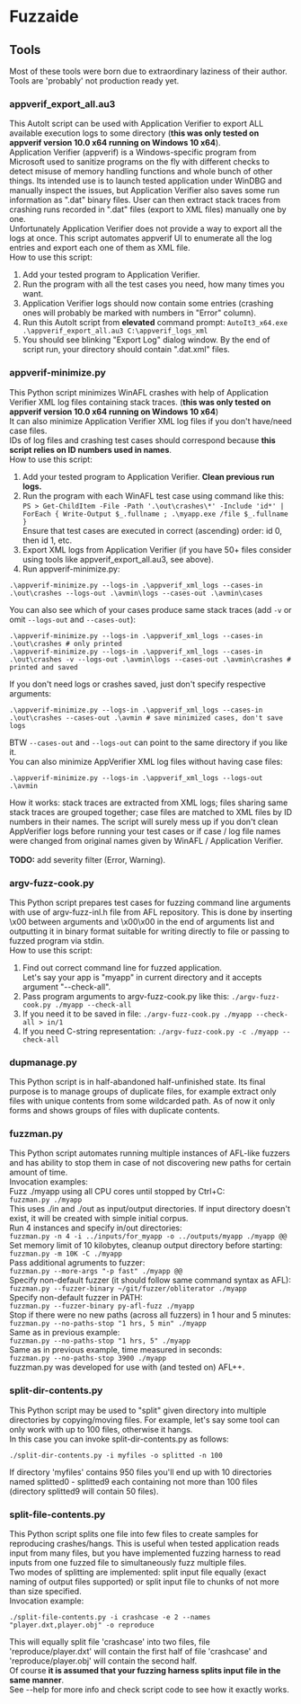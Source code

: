 # Fuzzaide
## Tools
Most of these tools were born due to extraordinary laziness of their author. Tools are 'probably' not production ready yet.
### appverif_export_all.au3
This AutoIt script can be used with Application Verifier to export ALL available execution logs to some directory (**this was only tested on appverif version 10.0 x64 running on Windows 10 x64**).<br>
Application Verifier (appverif) is a Windows-specific program from Microsoft used to sanitize programs on the fly with different checks to detect misuse of memory handling functions and whole bunch of other things. Its intended use is to launch tested application under WinDBG and manually inspect the issues, but Application Verifier also saves some run information as ".dat" binary files. User can then extract stack traces from crashing runs recorded in ".dat" files (export to XML files) manually one by one.<br>
Unfortunately Application Verifier does not provide a way to export all the logs at once. This script automates appverif UI to enumerate all the log entries and export each one of them as XML file.<br>
How to use this script:
1. Add your tested program to Application Verifier.
2. Run the program with all the test cases you need, how many times you want.
3. Application Verifier logs should now contain some entries (crashing ones will probably be marked with numbers in "Error" column).
4. Run this AutoIt script from **elevated** command prompt: `AutoIt3_x64.exe .\appverif_export_all.au3 C:\appverif_logs_xml`
5. You should see blinking "Export Log" dialog window. By the end of script run, your directory should contain ".dat.xml" files.
### appverif-minimize.py
This Python script minimizes WinAFL crashes with help of Application Verifier XML log files containing stack traces. (**this was only tested on appverif version 10.0 x64 running on Windows 10 x64**)<br>
It can also minimize Application Verifier XML log files if you don't have/need case files.<br>
IDs of log files and crashing test cases should correspond because **this script relies on ID numbers used in names**.<br>
How to use this script:
1. Add your tested program to Application Verifier. **Clean previous run logs.**
2. Run the program with each WinAFL test case using command like this: <br>
`PS > Get-ChildItem -File -Path '.\out\crashes\*' -Include 'id*' | ForEach { Write-Output $_.fullname ; .\myapp.exe /file $_.fullname }` <br>
Ensure that test cases are executed in correct (ascending) order: id 0, then id 1, etc.
3. Export XML logs from Application Verifier (if you have 50+ files consider using tools like appverif_export_all.au3, see above).
4. Run appverif-minimize.py:
```
.\appverif-minimize.py --logs-in .\appverif_xml_logs --cases-in .\out\crashes --logs-out .\avmin\logs --cases-out .\avmin\cases
```
You can also see which of your cases produce same stack traces (add `-v` or omit `--logs-out` and `--cases-out`):
```
.\appverif-minimize.py --logs-in .\appverif_xml_logs --cases-in .\out\crashes # only printed
.\appverif-minimize.py --logs-in .\appverif_xml_logs --cases-in .\out\crashes -v --logs-out .\avmin\logs --cases-out .\avmin\crashes # printed and saved
```
If you don't need logs or crashes saved, just don't specify respective arguments:
```
.\appverif-minimize.py --logs-in .\appverif_xml_logs --cases-in .\out\crashes --cases-out .\avmin # save minimized cases, don't save logs
```
BTW `--cases-out` and `--logs-out` can point to the same directory if you like it.<br>
You can also minimize AppVerifier XML log files without having case files:
```
.\appverif-minimize.py --logs-in .\appverif_xml_logs --logs-out .\avmin
```
How it works: stack traces are extracted from XML logs; files sharing same stack traces are grouped together; case files are matched to XML files by ID numbers in their names. The script will surely mess up if you don't clean AppVerifier logs before running your test cases or if case / log file names were changed from original names given by WinAFL / Application Verifier.<br><br>
**TODO:** add severity filter (Error, Warning).
### argv-fuzz-cook.py
This Python script prepares test cases for fuzzing command line arguments with use of argv-fuzz-inl.h file from AFL repository. This is done by inserting \x00 between arguments and \x00\x00 in the end of arguments list and outputting it in binary format suitable for writing directly to file or passing to fuzzed program via stdin.<br>
How to use this script:
1. Find out correct command line for fuzzed application.<br>Let's say your app is "myapp" in current directory and it accepts argument "--check-all".
2. Pass program arguments to argv-fuzz-cook.py like this: `./argv-fuzz-cook.py ./myapp --check-all`
3. If you need it to be saved in file:  `./argv-fuzz-cook.py ./myapp --check-all > in/1`
4. If you need C-string representation: `./argv-fuzz-cook.py -c ./myapp --check-all`
### dupmanage.py
This Python script is in half-abandoned half-unfinished state. Its final purpose is to manage groups of duplicate files, for example extract only files with unique contents from some wildcarded path. As of now it only forms and shows groups of files with duplicate contents.
### fuzzman.py
This Python script automates running multiple instances of AFL-like fuzzers and has ability to stop them in case of not discovering new paths for certain amount of time. <br>
Invocation examples: <br>
Fuzz ./myapp using all CPU cores until stopped by Ctrl+C: <br>
	`fuzzman.py ./myapp` <br>
This uses ./in and ./out as input/output directories. If input directory doesn't exist, it will be created with simple initial corpus. <br>
Run 4 instances and specify in/out directories: <br>
	`fuzzman.py -n 4 -i ../inputs/for_myapp -o ../outputs/myapp ./myapp @@` <br>
Set memory limit of 10 kilobytes, cleanup output directory before starting: <br>
	`fuzzman.py -m 10K -C ./myapp` <br>
Pass additional agruments to fuzzer: <br>
	`fuzzman.py --more-args "-p fast" ./myapp @@` <br>
Specify non-default fuzzer (it should follow same command syntax as AFL): <br>
	`fuzzman.py --fuzzer-binary ~/git/fuzzer/obliterator ./myapp` <br>
Specify non-default fuzzer in PATH: <br>
	`fuzzman.py --fuzzer-binary py-afl-fuzz ./myapp` <br>
Stop if there were no new paths (across all fuzzers) in 1 hour and 5 minutes: <br>
	`fuzzman.py --no-paths-stop "1 hrs, 5 min" ./myapp` <br>
Same as in previous example: <br>
	`fuzzman.py --no-paths-stop "1 hrs, 5" ./myapp` <br>
Same as in previous example, time measured in seconds: <br>
	`fuzzman.py --no-paths-stop 3900 ./myapp` <br>
fuzzman.py was developed for use with (and tested on) AFL++.
<br>
### split-dir-contents.py
This Python script may be used to "split" given directory into multiple directories by copying/moving files. For example, let's say some tool can only work with up to 100 files, otherwise it hangs.<br>
In this case you can invoke split-dir-contents.py as follows:<br>
```
./split-dir-contents.py -i myfiles -o splitted -n 100
```
If directory 'myfiles' contains 950 files you'll end up with 10 directories named splitted0 - splitted9 each containing not more than 100 files (directory splitted9 will contain 50 files).<br>
### split-file-contents.py
This Python script splits one file into few files to create samples for reproducing crashes/hangs. This is useful when tested application reads input from many files, but you have implemented fuzzing harness to read inputs from one fuzzed file to simultaneously fuzz multiple files.<br>
Two modes of splitting are implemented: split input file equally (exact naming of output files supported) or split input file to chunks of not more than size specified.<br>
Invocation example:
```
./split-file-contents.py -i crashcase -e 2 --names "player.dxt,player.obj" -o reproduce
```
This will equally split file 'crashcase' into two files, file 'reproduce/player.dxt' will contain the first half of file 'crashcase' and 'reproduce/player.obj' will contain the second half.<br>
Of course **it is assumed that your fuzzing harness splits input file in the same manner**.<br>
See --help for more info and check script code to see how it exactly works.
